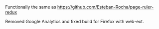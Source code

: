 Functionally the same as https://github.com/Esteban-Rocha/page-ruler-redux

Removed Google Analytics and fixed build for Firefox with web-ext.
